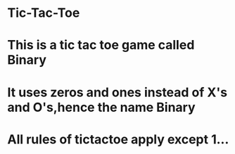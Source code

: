 # Tic-Tac-Toe
# This is a tic tac toe game called Binary
# It uses zeros and ones instead of X's and O's,hence the name Binary
# All rules of tictactoe apply except 1...

